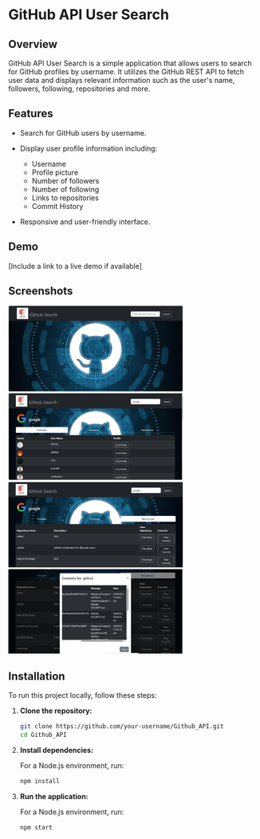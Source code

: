 # GitHub API User Search

## Overview

GitHub API User Search is a simple application that allows users to search for GitHub profiles by username. It utilizes the GitHub REST API to fetch user data and displays relevant information such as the user's name, followers, following, repositories and more.

## Features

- Search for GitHub users by username.
- Display user profile information including:
  - Username
  - Profile picture
  - Number of followers
  - Number of following
  - Links to repositories
  - Commit History
    
- Responsive and user-friendly interface.

## Demo

[Include a link to a live demo if available]

## Screenshots
<div>
    <img src="./public/view_project/main.PNG" width="350"/>
    <img src="./public/view_project/username_search.PNG" width="350"/>
</div>

<div>
    <img src="./public/view_project/repositories.PNG" width="350"/>
    <img src="./public/view_project/commit_history.PNG" width="350"/>
</div>

## Installation

To run this project locally, follow these steps:

1. **Clone the repository:**

    ```bash
    git clone https://github.com/your-username/Github_API.git
    cd Github_API
    ```

2. **Install dependencies:**

    For a Node.js environment, run:

    ```bash
    npm install
    ```

3. **Run the application:**

    For a Node.js environment, run:

    ```bash
    npm start
    ```
